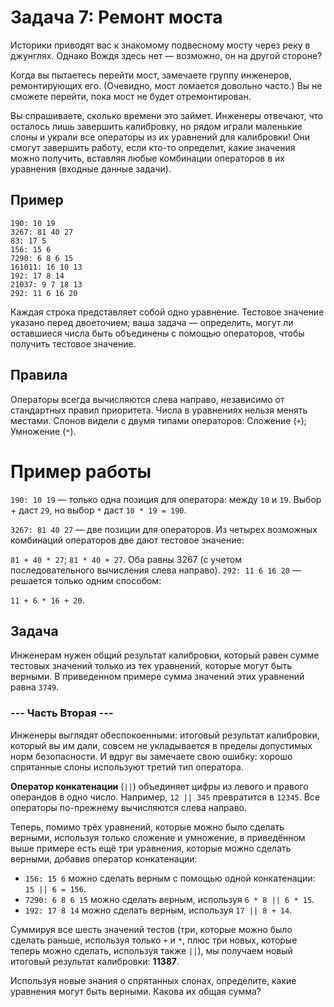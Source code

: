 # Задача 7: Ремонт моста

Историки приводят вас к знакомому подвесному мосту через реку в джунглях. Однако Вождя здесь нет — возможно, он на другой стороне? 

Когда вы пытаетесь перейти мост, замечаете группу инженеров, ремонтирующих его. (Очевидно, мост ломается довольно часто.) Вы не сможете перейти, пока мост не будет отремонтирован.

Вы спрашиваете, сколько времени это займет. Инженеры отвечают, что осталось лишь завершить калибровку, но рядом играли маленькие слоны и украли все операторы из их уравнений для калибровки! Они смогут завершить работу, если кто-то определит, какие значения можно получить, вставляя любые комбинации операторов в их уравнения (входные данные задачи).

## Пример

```
190: 10 19
3267: 81 40 27
83: 17 5
156: 15 6
7290: 6 8 6 15
161011: 16 10 13
192: 17 8 14
21037: 9 7 18 13
292: 11 6 16 20
```
Каждая строка представляет собой одно уравнение. Тестовое значение указано перед двоеточием; ваша задача — определить, могут ли оставшиеся числа быть объединены с помощью операторов, чтобы получить тестовое значение.

## Правила
Операторы всегда вычисляются слева направо, независимо от стандартных правил приоритета.
Числа в уравнениях нельзя менять местами.
Слонов видели с двумя типами операторов:
Сложение (`+`);
Умножение (`*`).

# Пример работы

`190: 10 19` — только одна позиция для оператора: между `10` и `19`.
Выбор + даст `29`, но выбор `*` даст `10 * 19 = 190`.

`3267: 81 40 27` — две позиции для операторов.
Из четырех возможных комбинаций операторов две дают тестовое значение:

`81 + 40 * 27`;
`81 * 40 + 27`.
Оба равны 3267 (с учетом последовательного вычисления слева направо).
`292: 11 6 16 20` — решается только одним способом:

`11 + 6 * 16 + 20`.

## Задача
Инженерам нужен общий результат калибровки, который равен сумме тестовых значений только из тех уравнений, которые могут быть верными.
В приведенном примере сумма значений этих уравнений равна `3749`.  

### --- Часть Вторая ---  

Инженеры выглядят обеспокоенными: итоговый результат калибровки, который вы им дали, совсем не укладывается в пределы допустимых норм безопасности. И вдруг вы замечаете свою ошибку: хорошо спрятанные слоны используют третий тип оператора.  

**Оператор конкатенации** (`||`) объединяет цифры из левого и правого операндов в одно число. Например, `12 || 345` превратится в `12345`. Все операторы по-прежнему вычисляются слева направо.  

Теперь, помимо трёх уравнений, которые можно было сделать верными, используя только сложение и умножение, в приведённом выше примере есть ещё три уравнения, которые можно сделать верными, добавив оператор конкатенации:  

- `156: 15 6` можно сделать верным с помощью одной конкатенации: `15 || 6 = 156`.  
- `7290: 6 8 6 15` можно сделать верным, используя `6 * 8 || 6 * 15`.  
- `192: 17 8 14` можно сделать верным, используя `17 || 8 + 14`.  

Суммируя все шесть значений тестов (три, которые можно было сделать раньше, используя только `+` и `*`, плюс три новых, которые теперь можно сделать, используя также `||`), мы получаем новый итоговый результат калибровки: **11387**.  

Используя новые знания о спрятанных слонах, определите, какие уравнения могут быть верными. Какова их общая сумма?

